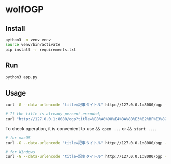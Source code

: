 # wolfOGP

## Install

```bash
python3 -m venv venv
source venv/bin/activate
pip install -r requirements.txt
```

## Run

```bash
python3 app.py
```

## Usage

```bash
curl -G --data-urlencode "title=記事タイトル" http://127.0.0.1:8080/ogp --output ogp.png

# If the title is already percent-encoded,
curl "http://127.0.0.1:8080/ogp?title=%E8%A8%98%E4%BA%8B%E3%82%BF%E3%82%A4%E3%83%88%E3%83%AB" --output ogp.png
```

To check operation, it is convenient to use `&& open ...` or `&& start ...`.

```bash
# for macOS
curl -G --data-urlencode "title=記事タイトル" http://127.0.0.1:8080/ogp --output ogp.png && open ogp.png

# for Windows
curl -G --data-urlencode "title=記事タイトル" http://127.0.0.1:8080/ogp --output ogp.png && start ogp.png
```